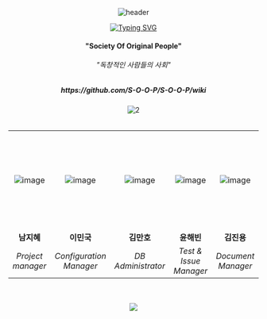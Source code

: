 <div align="center">
  
![header](https://capsule-render.vercel.app/api?type=wave&color=gradient&height=200&section=header&text=S-O-O-P&fontSize=90&fontColor=66cc00)


  
  <!-- Title Typing Effect -->
<a href="https://git.io/typing-svg"><img src="https://readme-typing-svg.demolab.com?font=Lobster&color=58A6FF&size=35&pause=1000&center=true&vCenter=true&random=false&width=435&lines=Fighting%2C+S+O+O+P;We+are+Best+Team" alt="Typing SVG" /></a>
<div align="center">  
  <h4>"Society Of Original People"</h4>
  <h6>"독창적인 사람들의 사회"</h6>
  <h5>https://github.com/S-O-O-P/S-O-O-P/wiki</h5>
</div>
<div align="center">  
  <img src="https://github.com/BlizzaB/.github/assets/157683242/3c2da393-cb46-4292-9f31-af3cca21d9a3" alt="2" border="0">
</div>

<br>
<div align="center">
  <table>
    <tr align="center">
      <td height="200px" width="200px"><img src="https://github.com/BlizzaB/.github/assets/157683242/72c8c7bc-05aa-41b4-8869-ff41727a0552" alt="image" border="0"></td>
      <td height="200px" width="200px"><img src="https://github.com/BlizzaB/.github/assets/157683242/92d17fa1-31fb-457f-9065-620ee07eab36" alt="image" border="0"></td>
      <td height="200px" width="200px"><img src="https://github.com/BlizzaB/.github/assets/157683242/5a0c1be6-b93b-4b58-933d-1629ff50ce45" alt="image" border="0"></td>
      <td height="200px" width="200px"><img src="https://github.com/BlizzaB/.github/assets/157683242/77a76aa5-ed00-4949-99a7-f66faf05b9c8" alt="image" border="0"></td>
      <td height="200px" width="200px"><img src="https://github.com/BlizzaB/.github/assets/157683242/809dec29-151a-47c6-95dc-b3c4f5d9e114" alt="image" border="0"></td>
    </tr>
    <tr colspan="2" align="center">
      <td><strong>남지혜</strong></td>
      <td><strong>이민국</strong></td>
      <td><strong>김만호</strong></td>
      <td><strong>윤해빈</strong></td>
      <td><strong>김진용</strong></td>
    </tr>
    <tr colspan="2" align="center">
      <td><i>Project manager</i></td>
      <td><i>Configuration Manager</i></td>
      <td><i>DB Administrator</i></td>
      <td><i>Test & Issue Manager</i></td>
      <td><i>Document Manager</i></td>
    </tr>
  </table>
</div>

<br>
<br>
<!-- Footer banner -->
<img src="https://capsule-render.vercel.app/api?type=rect&color=0:E34C26,10:DA5B0B,30:C6538C,75:3572A5,100:A371F7&height=40&section=footer&text=&fontSize=0"/>
<br>

</div>
